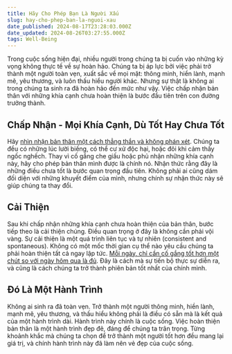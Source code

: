 ```yaml
---
title: Hãy Cho Phép Bạn Là Người Xấu
slug: hay-cho-phep-ban-la-nguoi-xau
date_published: 2024-08-17T23:28:03.000Z
date_updated: 2024-08-26T03:27:55.000Z
tags: Well-Being
---
```


Trong cuộc sống hiện đại, nhiều người trong chúng ta bị cuốn vào những kỳ vọng không thực tế về sự hoàn hảo. Chúng ta bị áp lực bởi việc phải trở thành một người toàn vẹn, xuất sắc về mọi mặt: thông minh, hiền lành, mạnh mẽ, yêu thương, và luôn thấu hiểu người khác. Nhưng sự thật là không ai trong chúng ta sinh ra đã hoàn hảo đến mức như vậy. Việc chấp nhận bản thân với những khía cạnh chưa hoàn thiện là bước đầu tiên trên con đường trưởng thành.

## **Chấp Nhận - Mọi Khía Cạnh, Dù Tốt Hay Chưa Tốt**

Hãy [nhìn nhận bản thân một cách thẳng thắn và không phán xét](__GHOST_URL__/dung-bo-mac-cai-toi-co-don/). Chúng ta đều có những lúc lười biếng, có thể cư xử độc hại, hoặc đôi khi cảm thấy ngốc nghếch. Thay vì cố gắng che giấu hoặc phủ nhận những khía cạnh này, hãy cho phép bản thân mình được là chính nó. Nhận thức rằng đây là những điều chưa tốt là bước quan trọng đầu tiên. Không phải ai cũng dám đối diện với những khuyết điểm của mình, nhưng chính sự nhận thức này sẽ giúp chúng ta thay đổi.

## **Cải Thiện**

Sau khi chấp nhận những khía cạnh chưa hoàn thiện của bản thân, bước tiếp theo là cải thiện chúng. Điều quan trọng ở đây là không cần phải vội vàng. Sự cải thiện là một quá trình liên tục và tự nhiên (consistent and spontaneous). Không có một mốc thời gian cụ thể nào yêu cầu chúng ta phải hoàn thiện tất cả ngay lập tức. [Mỗi ngày, chỉ cần cố gắng tốt hơn một chút so với ngày hôm qua là đủ](__GHOST_URL__/so-phan-cay-tao-bao-gio-no-hoa/). Đây là cách mà sự tiến bộ thực sự diễn ra, và cũng là cách chúng ta trở thành phiên bản tốt nhất của chính mình.

## **Đó Là Một Hành Trình**

Không ai sinh ra đã toàn vẹn. Trở thành một người thông minh, hiền lành, mạnh mẽ, yêu thương, và thấu hiểu không phải là điều có sẵn mà là kết quả của một hành trình dài. Hành trình này chính là cuộc sống. Việc hoàn thiện bản thân là một hành trình đẹp đẽ, đáng để chúng ta trân trọng. Từng khoảnh khắc mà chúng ta chọn để trở thành một người tốt hơn đều mang lại giá trị, và chính hành trình này đã làm nên vẻ đẹp của cuộc sống.
